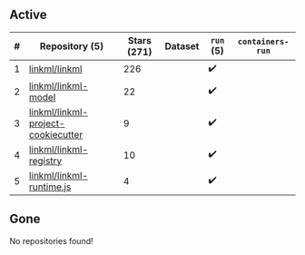 ## Active
| # | Repository (5) | Stars (271) | Dataset | `run` (5) | `containers-run` |
| --- | --- | --- | --- | --- | --- |
| 1 | [linkml/linkml](https://github.com/linkml/linkml) | 226 |  | :heavy_check_mark: |  |
| 2 | [linkml/linkml-model](https://github.com/linkml/linkml-model) | 22 |  | :heavy_check_mark: |  |
| 3 | [linkml/linkml-project-cookiecutter](https://github.com/linkml/linkml-project-cookiecutter) | 9 |  | :heavy_check_mark: |  |
| 4 | [linkml/linkml-registry](https://github.com/linkml/linkml-registry) | 10 |  | :heavy_check_mark: |  |
| 5 | [linkml/linkml-runtime.js](https://github.com/linkml/linkml-runtime.js) | 4 |  | :heavy_check_mark: |  |

## Gone
No repositories found!

